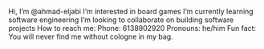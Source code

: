 Hi, I’m @ahmad-eljabi
I’m interested in board games 
I’m currently learning software engineering
I’m looking to collaborate on building software projects
How to reach me: Phone: 6138902920
Pronouns: he/him
Fun fact: You will never find me without cologne in my bag.

<!---
ahmad-eljabi/ahmad-eljabi is a ✨ special ✨ repository because its `README.md` (this file) appears on your GitHub profile.
You can click the Preview link to take a look at your changes.
--->
